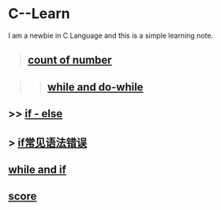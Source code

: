 # C--Learn
I am a newbie in C Language and this is a simple learning note.

>##  [count of number](https://github.com/LeonardJoey/C--Learn/blob/master/count%20of%20number)

>>##  [while and do-while](https://github.com/LeonardJoey/C--Learn/blob/master/do-while%20and%20while)

## >> [if - else](https://github.com/LeonardJoey/C--Learn/blob/master/if%20-%20else)

## > [if常见语法错误](https://github.com/LeonardJoey/C--Learn/blob/master/if%E8%AF%AD%E5%8F%A5%E5%B8%B8%E8%A7%81%E9%94%99%E8%AF%AF)

##  [while and if](https://github.com/LeonardJoey/C--Learn/blob/master/while%20and%20If)

##  [score](https://github.com/LeonardJoey/C--Learn/blob/master/score)
